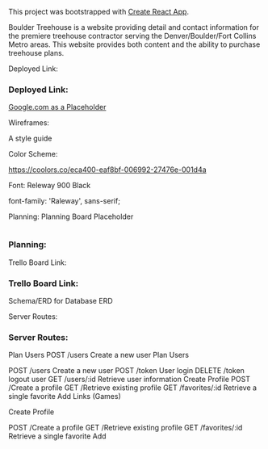 This project was bootstrapped with [Create React App](https://github.com/facebook/create-react-app).

Boulder Treehouse is a website providing detail and contact information for the premiere treehouse contractor serving the Denver/Boulder/Fort Collins Metro areas. This website provides both content and the ability to purchase treehouse plans.

Deployed Link:
### Deployed Link:

[Google.com as a Placeholder](google.com)

Wireframes:


A style guide

Color Scheme:

https://coolors.co/eca400-eaf8bf-006992-27476e-001d4a



Font: Releway 900 Black

<link href="https://fonts.googleapis.com/css?family=Raleway:900" rel="stylesheet">

font-family: 'Raleway', sans-serif;


Planning: Planning Board Placeholder
```

```
### Planning:


Trello Board Link:
### Trello Board Link:


Schema/ERD for Database ERD

Server Routes:
### Server Routes:

Plan Users POST /users Create a new user
Plan Users

POST /users Create a new user
POST /token User login
DELETE /token logout user
GET /users/:id Retrieve user information
Create Profile POST /Create a profile
GET /Retrieve existing profile GET /favorites/:id Retrieve a single favorite Add Links (Games)

Create Profile

POST /Create a profile
GET /Retrieve existing profile
GET /favorites/:id Retrieve a single favorite Add
